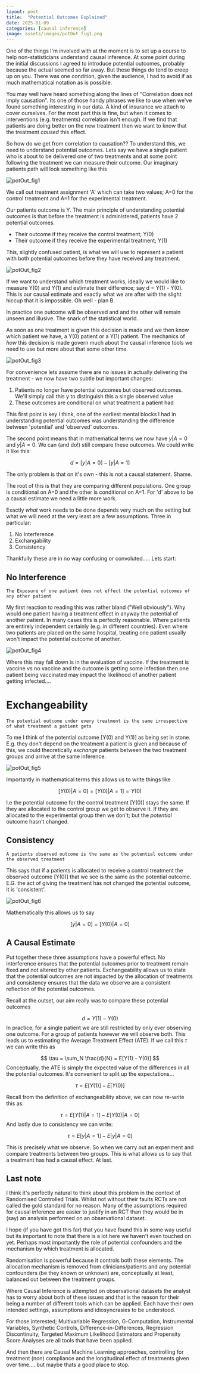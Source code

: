 ```yaml
---
layout: post
title:  "Potential Outcomes Explained"
date: 2025-01-09
categories: [causal inference]
image: assets/images/potOut_fig1.png
---
```



One of the things I'm involved with at the moment is to set up a course to help non-statisticians understand causal inference. At some point during the initial discussions I agreed to introduce potential outcomes, probably because the actual seemed so far away. But these things do tend to creep up on you.   There was one condition, given the audience, I had to avoid if as much mathematical notation as is possible.

You may well have heard something along the lines of "Correlation does not imply causation".  Its one of those handy phrases we like to use when we've found something interesting in our data.  A kind of insurance we attach to cover ourselves.  For the most part this is fine, but when it comes to interventions (e.g. treatments) correlation isn't enough.  If we find that patients are doing better on the new treatment then we want to know that the treatment *caused* this effect.

So how do we get from correlation to causation?? To understand this, we need to understand potential outcomes.  Lets say we have a single patient who is about to be delivered one of two treatments and at some point following the treatment we can measure their outcome.  Our imaginary patients path will look something like this

![potOut_fig1](/assets/images/potOut_fig1.png)

We call out treatment assignment 'A' which can take two values; A=0 for the control treatment and A=1 for the experimental treatment.  

Our patients outcome is Y.  The main principle of understanding potential outcomes is that before the treatment is administered, patients have 2 potential outcomes.  
* Their outcome if they receive the control treatment; Y(0)
* Their outcome if they receive the experimental treatment; Y(1)

This, slightly confused patient, is what we will use to represent a patient with both potential outcomes before they have received any treatment.

![potOut_fig2](/assets/images/potOut_fig2.png)

If we want to understand which treatment works, ideally we would like to measure Y(0) and Y(1) and estimate their difference; say d = Y(1) - Y(0).  This is our causal estimate and exactly what we are after with the slight hiccup that it is impossible. Oh well - plan B.

In practice one outcome will be observed and and the other will remain unseen and illusive. The snark of the statistical world.

As soon as one treatment is given this decision is made and we then know which patient we have, a Y(0) patient or a Y(1) patient.  The mechanics of *how* this decision is made govern much about the causal inference tools we need to use but more about that some other time.

![potOut_fig3](/assets/images/potOut_fig3.png)

For convenience lets assume there are no issues in actually delivering the treatment - we now have two subtle but important changes:

1. Patients no longer have potential outcomes but observed outcomes.  We'll simply call this y to distinguish this a single observed value
2. These outcomes are conditional on what treatment a patient had

This first point is key I think, one of the earliest mental blocks I had in understanding potential outcomes was understanding the difference between 'potential' and 'observed' outcomes.

The second point means that in mathematical terms we now have $`y|A=0`$ and $`y|A=0`$.  We can (and do!) still compare these outcomes.  We could write it like this:

$$
d = [y|A=0] -  [y|A=1] 
$$

The only problem is that on it's own - this is not a causal statement. Shame.

The root of this is that they are comparing different populations.  One group is conditional on A=0 and the other is conditional on A=1.  For 'd' above to be a causal estimate we need a little more work.

Exactly *what* work needs to be done depends very much on the setting but what we will need at the very least are a few assumptions.  Three in particular:

1. No Interference
2. Exchangability
3. Consistency

Thankfully these are in no way confusing or convoluted..... Lets start:

## No Interference

	The Exposure of one patient does not effect the potential outcomes of any other patient

My first reaction to reading this was rather bland ("Well obviously").  Why would one patient having a treatment effect in anyway the potential of another patient.  In many cases this is perfectly reasonable.  Where patients are entirely independent certainly (e.g. in different countries).  Even where two patients are placed on the same hospital, treating one patient usually won't impact the potential outcome of another.   

![potOut_fig4](/assets/images/potOut_fig4.png)

Where this may fall down is in the evaluation of vaccine.  If the treatment is vaccine vs no vaccine and the outcome is getting some infection then one patient being vaccinated may impact the likelihood of another patient getting infected....


# Exchangeability
	The potential outcome under every treatment is the same irrespective of what treatment a patient gets

To me I think of the potential outcome [Y(0) and Y(1)] as being set in stone. E.g. they don't depend on the treatment a patient is given and because of this, we could theoretically *exchange* patients between the two treatment groups and arrive at the same inference. 

![potOut_fig5](/assets/images/potOut_fig5.png)

Importantly in mathematical terms this allows us to write things like

$$
[Y(0)|A=0] = [Y(0)|A=1] = Y(0)
$$

I.e the potential outcome for the control treatment [Y(0)] stays the same.  If they are allocated to the control group we get to observe it.  If they are allocated to the experimental group then we don't;  but the *potential* outcome hasn't changed.

## Consistency
	A patients observed outcome is the same as the potential outcome under the observed treatment

This says that if a patients is allocated to receive a control treatment the observed outcome [Y(0)] that we see is the same as the potential outcome.  E.G. the act of giving the treatment has not changed the potential outcome, it is 'consistent'.


![potOut_fig6](/assets/images/potOut_fig6.png)


Mathematically this allows us to say

$$
[y|A=0] = [Y(0)|A=0]
$$

##  A Causal Estimate

Put together these three assumptions have a powerful effect.  No interference ensures that the potential outcomes prior to treatment remain fixed and not altered by other patients.  Exchangeability allows us to state that the potential outcomes are not impacted by the allocation of treatments and consistency ensures that the data we observe are a consistent reflection of the potential outcomes.

Recall at the outset, our aim really was to compare these potential outcomes

$$
d = Y(1) - Y(0)
$$
In practice, for a single patient we are still restricted by only ever observing one outcome.  For a group of patients however we will observe both.   This leads us to estimating the Average Treatment Effect (ATE).  If we call this $\tau$ we can write this as

$$
\tau = \sum_N \frac{d}{N} = E[Y(1) - Y(0)]
$$
Conceptually, the ATE is simply the expected value of the differences in all the potential outcomes.  It's convenient to split up the expectations...

$$
\tau  = E[Y(1)] - E[Y(0)]
$$

Recall from the definition of exchangeability above, we can now re-write this as: 

$$
\tau = E[Y(1)|A=1] - E[Y(0)|A=0]
$$
And lastly due to consistency we can write:

$$
\tau = E[y|A=1] - E[y|A=0]
$$

This is precisely what we observe.  So when we carry out an experiment and compare treatments between two groups.  This is what allows us to say that a treatment has had a causal effect.  At last.
## Last note

I think it's perfectly natural to think about this problem in the context of Randomised Controlled Trials.  Whilst not without their faults RCTs are not called the gold standard for no reason.  Many of the assumptions required for causal inference are easier to justify in an RCT than they would be in (say) an analysis performed on an observational dataset.

I hope (if you have got this far) that you have found this in some way useful but its important to note that there is a lot here we haven't even touched on yet.  Perhaps most importantly the role of potential confounders and the mechanism by which treatment is allocated.

Randomisation is powerful because it controls both these elements.  The allocation mechanism is removed from clinicians/patients and any potential confounders (be they known or unknown) are, conceptually at least, balanced out between the treatment groups.

Where Causal Inference is attempted on observational datasets the analyst has to worry about both of these issues and that is the reason for their being a number of different tools which can be applied.  Each have their own intended settings, assumptions and idiosyncrasies to be understood. 

For those interested; Multivariable Regression, G-Computation, Instrumental Variables, Synthetic Controls, Difference-in-Differences, Regression Discontinuity, Targeted Maximum Likelihood Estimators and Propensity Score Analyses are all tools that have been applied.

And then there are Causal Machine Learning approaches, controlling for treatment (non) compliance and the longitudinal effect of treatments given over time.... but maybe thats a good place to stop.

